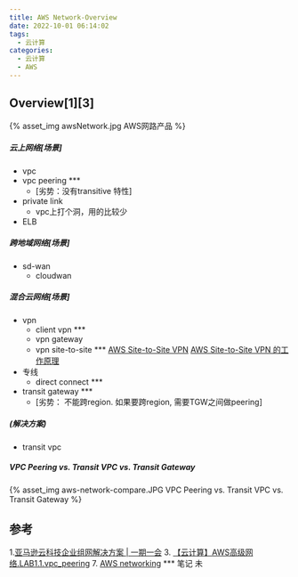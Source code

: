 ```yaml
---
title: AWS Network-Overview
date: 2022-10-01 06:14:02
tags:
  - 云计算
categories:
  - 云计算  
  - AWS
---
```


<p></p>
<!-- more -->

## Overview[1][3]
{% asset_img   awsNetwork.jpg AWS网路产品 %}


##### 云上网络[场景]
+ vpc
+ vpc peering ***
  - [劣势：没有transitive 特性]
+ private link
  - vpc上打个洞，用的比较少
+ ELB 

##### 跨地域网络[场景]
+ sd-wan    
  + cloudwan  

##### 混合云网络[场景]
+ vpn
  + client vpn ***
  + vpn gateway  
  + vpn site-to-site *** 
    [AWS Site-to-Site VPN](https://zhuanlan.zhihu.com/p/395805857)
    [AWS Site-to-Site VPN 的工作原理](https://docs.aws.amazon.com/zh_cn/vpn/latest/s2svpn/how_it_works.html)
+ 专线
  + direct connect ***
+ transit gateway ***
  - [劣势： 不能跨region. 如果要跨region, 需要TGW之间做peering] 

##### (解决方案)
+ transit vpc

##### VPC Peering vs. Transit VPC vs. Transit Gateway
{% asset_img   aws-network-compare.JPG  VPC Peering vs. Transit VPC vs. Transit Gateway  %}


## 参考
1.[亚马逊云科技企业组网解决方案 | 一期一会](https://www.bilibili.com/video/BV1gQ4y1k7LH/)
3. [【云计算】AWS高级网络.LAB1.1.vpc_peering](https://www.bilibili.com/video/BV1CG41137bx/)
7. [AWS networking](https://www.zhihu.com/column/c_1520366118765621248) *** 笔记  未





